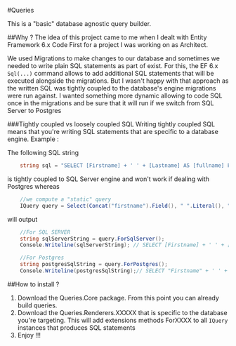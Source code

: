 #Queries

This is a "basic" database agnostic query builder.

##Why ?
The idea of this project came to me when I dealt with Entity Framework 6.x Code First for a project I was working on as Architect.

We used Migrations to make changes to our database and sometimes we needed to write plain SQL statements as part of exist.
For this, the EF 6.x <code>Sql(...)</code> command allows to add additional SQL statements that will be executed alongside the migrations. But I wasn't happy with that approach as the written SQL was tightly coupled to the database's engine migrations were run against. 
I wanted something more dynamic allowing to code SQL once in the migrations and be sure that it will run if we switch from SQL Server to Postgres

###Tightly coupled vs loosely coupled SQL
Writing tightly coupled SQL means that you're writing SQL statements that are specific to a database engine.
Example : 

The following SQL string

```csharp
    string sql = "SELECT [Firstname] + ' ' + [Lastname] AS [fullname] FROM [members]"
```
is tightly coupled to SQL Server engine and won't work if dealing with Postgres whereas
```csharp
    //we compute a "static" query
    IQuery query = Select(Concat("firstname").Field(), " ".Literal(), "lastname".Field()).From("members");
```
 will output
 
```csharp
    //For SQL SERVER
    string sqlServerString = query.ForSqlServer();
    Console.Writeline(sqlServerString); // SELECT [Firstname] + ' ' + [Lastname] AS [fullname] FROM [members]
```
```csharp
    //For Postgres
    string postgresSqlString = query.ForPostgres(); 
    Console.Writeline(postgresSqlString);// SELECT "Firstname" + ' ' + "Lastname" "fullname" FROM "members"
```

##How to install ?

1.  Download the Queries.Core package.
    From this point you can already build queries.
2.  Download the Queries.Renderers.XXXXX that is specific to the database you're targeting.
    This will add extensions methods ForXXXX to all <code>IQuery</code> instances that produces SQL statements
3.  Enjoy !!!


    
